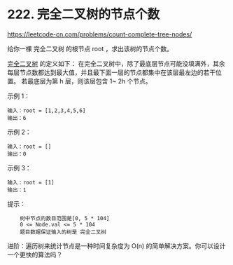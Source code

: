 # 222. 完全二叉树的节点个数
https://leetcode-cn.com/problems/count-complete-tree-nodes/

给你一棵 完全二叉树 的根节点 root ，求出该树的节点个数。

[完全二叉树](https://baike.baidu.com/item/完全二叉树/7773232) 的定义如下：
在完全二叉树中，除了最底层节点可能没填满外，其余每层节点数都达到最大值，并且最下面一层的节点都集中在该层最左边的若干位置。
若最底层为第 h 层，则该层包含 1~ 2h 个节点。



示例 1：
```
输入：root = [1,2,3,4,5,6]
输出：6
```

示例 2：
```
输入：root = []
输出：0
```

示例 3：
```
输入：root = [1]
输出：1
```


提示：
```
    树中节点的数目范围是[0, 5 * 104]
    0 <= Node.val <= 5 * 104
    题目数据保证输入的树是 完全二叉树
```


进阶：遍历树来统计节点是一种时间复杂度为 O(n) 的简单解决方案。你可以设计一个更快的算法吗？
